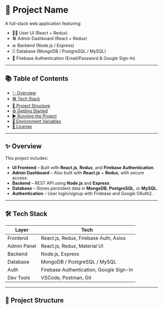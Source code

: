 # 🚀 Project Name

A full-stack web application featuring:

- 🧑‍💻 User UI (React + Redux)
- 🛠️ Admin Dashboard (React + Redux)
- 🔙 Backend (Node.js / Express)
- 🗄️ Database (MongoDB / PostgreSQL / MySQL)
- 🔐 Firebase Authentication (Email/Password & Google Sign-In)

---

## 📚 Table of Contents

- [✨ Overview](#-overview)
- [🛠️ Tech Stack](#-tech-stack)
- [📁 Project Structure](#-project-structure)
- [⚙️ Getting Started](#-getting-started)
- [▶️ Running the Project](#-running-the-project)
- [🔐 Environment Variables](#-environment-variables)
- [📄 License](#-license)

---

## ✨ Overview

This project includes:

- **UI Frontend** – Built with **React.js**, **Redux**, and **Firebase Authentication**.
- **Admin Dashboard** – Also built with **React.js** + **Redux**, with secure access.
- **Backend** – REST API using **Node.js** and **Express**.
- **Database** – Stores persistent data in **MongoDB**, **PostgreSQL**, or **MySQL**.
- **Authentication** – User login/signup with Firebase and Google OAuth2.

---

## 🛠️ Tech Stack

| Layer         | Tech                                      |
|---------------|-------------------------------------------|
| Frontend      | React.js, Redux, Firebase Auth, Axios     |
| Admin Panel   | React.js, Redux, Material UI              |
| Backend       | Node.js, Express                          |
| Database      | MongoDB / PostgreSQL / MySQL              |
| Auth          | Firebase Authentication, Google Sign-In   |
| Dev Tools     | VSCode, Postman, Git                      |

---

## 📁 Project Structure

